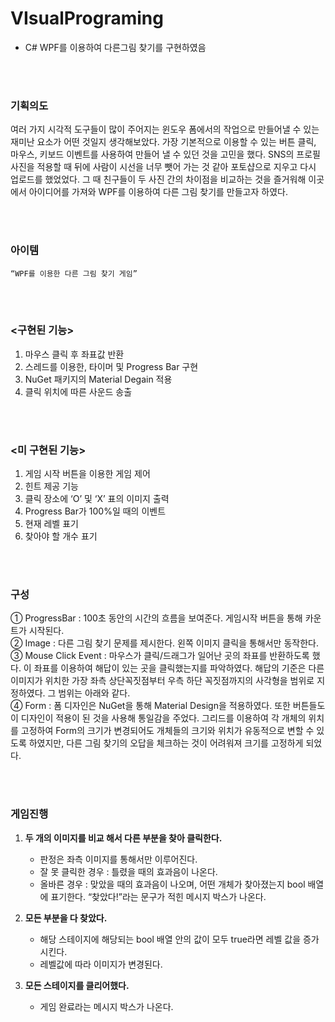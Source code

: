 # VIsualPrograming
 
 * C# WPF를 이용하여 다른그림 찾기를 구현하였음
 
 <br><br>
 
 ### 기획의도
여러 가지 시각적 도구들이 많이 주어지는 윈도우 폼에서의 작업으로 만들어낼 수 있는 재미난 요소가 어떤 것일지 생각해보았다. 가장 기본적으로 이용할 수 있는 버튼 클릭, 마우스, 키보드 이벤트를 사용하여 만들어 낼 수 있던 것을 고민을 했다. SNS의 프로필 사진을 적용할 때 뒤에 사람이 시선을 너무 뺏어 가는 것 같아 포토샵으로 지우고 다시 업로드를 했었었다. 그 때 친구들이 두 사진 간의 차이점을 비교하는 것을 즐거워해 이곳에서 아이디어를 가져와 WPF를 이용하여 다른 그림 찾기를 만들고자 하였다.

<br><br>

### 아이템
``` “WPF를 이용한 다른 그림 찾기 게임” ```

<br><br>

### <구현된 기능>
  1. 마우스 클릭 후 좌표값 반환
  2. 스레드를 이용한, 타이머 및 Progress Bar 구현
  3. NuGet 패키지의 Material Degain 적용
  4. 클릭 위치에 따른 사운드 송출

<br><br>

### <미 구현된 기능>
  1. 게임 시작 버튼을 이용한 게임 제어
  2. 힌트 제공 기능
  3. 클릭 장소에 ‘O’ 및 ‘X’ 표의 이미지 출력
  4. Progress Bar가 100%일 때의 이벤트
  5. 현재 레벨 표기
  6. 찾아야 할 개수 표기

<br><br>

### 구성
① ProgressBar : 100초 동안의 시간의 흐름을 보여준다. 게임시작 버튼을 통해 카운트가 시작된다. <br>
② Image : 다른 그림 찾기 문제를 제시한다. 왼쪽 이미지 클릭을 통해서만 동작한다. <br>
③ Mouse Click Event : 마우스가 클릭/드래그가 일어난 곳의 좌표를 반환하도록 했다. 이 좌표를 이용하여 해답이 있는 곳을 클릭했는지를 파악하였다. 해답의 기준은 다른 이미지가 위치한 가장 좌측 상단꼭짓점부터 우측 하단 꼭짓점까지의 사각형을 범위로 지정하였다. 그 범위는 아래와 같다. <br>
④ Form : 폼 디자인은 NuGet을 통해 Material Design을 적용하였다. 또한 버튼들도 이 디자인이 적용이 된 것을 사용해 통일감을 주었다. 그리드를 이용하여 각 개체의 위치를 고정하여 Form의 크기가 변경되어도 개체들의 크기와 위치가 유동적으로 변할 수 있도록 하였지만, 다른 그림 찾기의 오답을 체크하는 것이 어려워져 크기를 고정하게 되었다.

<br><br>

### 게임진행
1. **두 개의 이미지를 비교 해서 다른 부분을 찾아 클릭한다.**
	- 판정은 좌측 이미지를 통해서만 이루어진다.
	- 잘 못 클릭한 경우 : 틀렸을 때의 효과음이 나온다.
	- 올바른 경우 : 맞았을 때의 효과음이 나오며, 어떤 개체가 찾아졌는지 bool 배열에 표기한다.
			“찾았다!”라는 문구가 적힌 메시지 박스가 나온다.

2. **모든 부분을 다 찾았다.**
	- 해당 스테이지에 해당되는 bool 배열 안의  값이 모두 true라면 레벨 값을 증가시킨다.
	- 레벨값에 따라 이미지가 변경된다.

3. **모든 스테이지를 클리어했다.**
	- 게임 완료라는 메시지 박스가 나온다.
